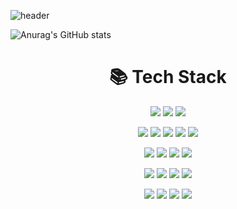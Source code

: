 

<!--
**JEONGBEOMKO/JEONGBEOMKO** is a ✨ _special_ ✨ repository because its `README.md` (this file) appears on your GitHub profile.

Here are some ideas to get you started:


-->

![header](https://capsule-render.vercel.app/api?type=waving&color=auto&height=300&section=header&text=JEONGBEOMKO%20GitHub✨&fontSize=70)






![Anurag's GitHub stats](https://github-readme-stats.vercel.app/api?username=JEONGBEOMKO&show_icons=true&theme=radical)



<div align=center><h1>📚 Tech Stack</h1></div>
<div align = center>
  
  <p>
   <img src="https://img.shields.io/badge/java-007396?style=flat-square&logo=java&logoColor=white"> 
   <img src="https://img.shields.io/badge/linux-FCC624?style=flat-square&logo=linux&logoColor=black"> 
   <img src="https://img.shields.io/badge/python-3776AB?style=flat-square&logo=python&logoColor=white"> 
  </p>
  <p>
   <img src="https://img.shields.io/badge/oracle-F80000?style=flat-square&logo=oracle&logoColor=white"> 
  <img src="https://img.shields.io/badge/mysql-4479A1?style=flat-square&logo=mysql&logoColor=white"> 
  <img src="https://img.shields.io/badge/mariaDB-003545?style=flat-square&logo=mariaDB&logoColor=white"> 
  <img src="https://img.shields.io/badge/mongoDB-47A248?style=flat-square&logo=MongoDB&logoColor=white">
  <img src="https://img.shields.io/badge/firebase-FFCA28?style=flat-square&logo=firebase&logoColor=white">
  </p>
   <p>
    <img src="https://img.shields.io/badge/JavaScript-F7DF1E?style=flat-square&logo=JavaScript&logoColor=black"/></a>
    <img src="https://img.shields.io/badge/HTML5-E34F26?style=flat-square&logo=HTML5&logoColor=white"/></a>
    <img src="https://img.shields.io/badge/CSS3-1572B6?style=flat-square&logo=CSS3&logoColor=white"/></a> 
    <img src="https://img.shields.io/badge/jquery-0769AD?style=flat-square&logo=jquery&logoColor=white">
  </p>

  <p>
  <img src="https://img.shields.io/badge/amazonaws-232F3E?style=flat-square&logo=amazonaws&logoColor=white"> 
  <img src="https://img.shields.io/badge/apache tomcat-F8DC75?style=flat-square&logo=apachetomcat&logoColor=white">
  <img src="https://img.shields.io/badge/github-181717?style=flat-square&logo=github&logoColor=white">
  <img src="https://img.shields.io/badge/git-F05032?style=flat-square&logo=git&logoColor=white">
  <p>
    <img src="https://img.shields.io/badge/react-61DAFB?style=flat-square&logo=react&logoColor=black"> 
    <img src="https://img.shields.io/badge/vue.js-4FC08D?style=flat-square&logo=vue.js&logoColor=white"> 
    <img src="https://img.shields.io/badge/angular.js-DD0031?style=flat-square&logo=angularjs&logoColor=white">
    <img src="https://img.shields.io/badge/node.js-339933?style=flat-square&logo=Node.js&logoColor=white">
  </p>
  
</div>
